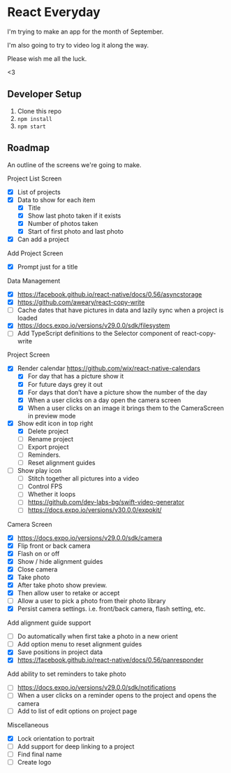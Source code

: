 # React Everyday

I'm trying to make an app for the month of September.

I'm also going to try to video log it along the way.

Please wish me all the luck.

<3

## Developer Setup

1. Clone this repo
1. `npm install`
1. `npm start`

## Roadmap

An outline of the screens we're going to make.

Project List Screen

- [x] List of projects
- [x] Data to show for each item
  - [x] Title
  - [x] Show last photo taken if it exists
  - [x] Number of photos taken
  - [x] Start of first photo and last photo
- [x] Can add a project

Add Project Screen

- [x] Prompt just for a title

Data Management

- [x] https://facebook.github.io/react-native/docs/0.56/asyncstorage
- [x] https://github.com/aweary/react-copy-write
- [ ] Cache dates that have pictures in data and lazily sync when a project is loaded
- [x] https://docs.expo.io/versions/v29.0.0/sdk/filesystem
- [ ] Add TypeScript definitions to the Selector component of react-copy-write

Project Screen

- [x] Render calendar https://github.com/wix/react-native-calendars
  - [x] For day that has a picture show it
  - [x] For future days grey it out
  - [x] For days that don’t have a picture show the number of the day
  - [x] When a user clicks on a day open the camera screen
  - [x] When a user clicks on an image it brings them to the CameraScreen in preview mode
- [x] Show edit icon in top right
  - [x] Delete project
  - [ ] Rename project
  - [ ] Export project
  - [ ] Reminders.
  - [ ] Reset alignment guides
- [ ] Show play icon
  - [ ] Stitch together all pictures into a video
  - [ ] Control FPS
  - [ ] Whether it loops
  - [ ] https://github.com/dev-labs-bg/swift-video-generator
  - [ ] https://docs.expo.io/versions/v30.0.0/expokit/

Camera Screen

- [x] https://docs.expo.io/versions/v29.0.0/sdk/camera
- [x] Flip front or back camera
- [x] Flash on or off
- [x] Show / hide alignment guides
- [x] Close camera
- [x] Take photo
- [x] After take photo show preview.
- [x] Then allow user to retake or accept
- [ ] Allow a user to pick a photo from their photo library
- [x] Persist camera settings. i.e. front/back camera, flash setting, etc.

Add alignment guide support

- [ ] Do automatically when first take a photo in a new orient
- [ ] Add option menu to reset alignment guides
- [x] Save positions in project data
- [x] https://facebook.github.io/react-native/docs/0.56/panresponder

Add ability to set reminders to take photo

- [ ] https://docs.expo.io/versions/v29.0.0/sdk/notifications
- [ ] When a user clicks on a reminder opens to the project and opens the camera
- [ ] Add to list of edit options on project page

Miscellaneous

- [x] Lock orientation to portrait
- [ ] Add support for deep linking to a project
- [ ] Find final name
- [ ] Create logo
